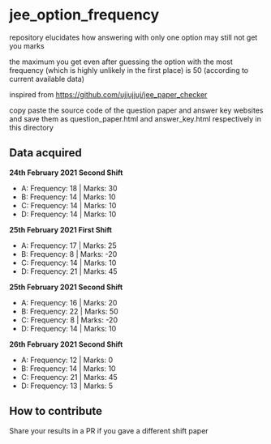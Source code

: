 # jee_option_frequency

repository elucidates how answering with only one option may still not get you marks

the maximum you get even after guessing the option with the most frequency (which is highly unlikely in the first place) is 50 (according to current available data)

inspired from https://github.com/ujjujjuj/jee_paper_checker

copy paste the source code of the question paper and answer key websites and save them as question_paper.html and answer_key.html respectively in this directory

## Data acquired
**24th February 2021 Second Shift**
- A: Frequency: 18 | Marks: 30
- B: Frequency: 14 | Marks: 10
- C: Frequency: 14 | Marks: 10
- D: Frequency: 14 | Marks: 10

**25th February 2021 First Shift**
- A: Frequency: 17 | Marks: 25
- B: Frequency: 8 | Marks: -20
- C: Frequency: 14 | Marks: 10
- D: Frequency: 21 | Marks: 45

**25th February 2021 Second Shift**
- A: Frequency: 16 | Marks: 20
- B: Frequency: 22 | Marks: 50
- C: Frequency: 8 | Marks: -20
- D: Frequency: 14 | Marks: 10

**26th February 2021 Second Shift**
- A: Frequency: 12 | Marks: 0
- B: Frequency: 14 | Marks: 10
- C: Frequency: 21 | Marks: 45
- D: Frequency: 13 | Marks: 5

## How to contribute
Share your results in a PR if you gave a different shift paper